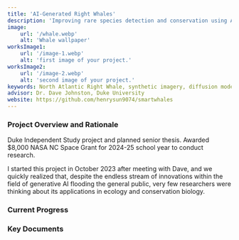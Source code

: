 ```yaml
---
title: 'AI-Generated Right Whales'
description: 'Improving rare species detection and conservation using AI-generated training data augmentation'
image:
    url: '/whale.webp'
    alt: 'Whale wallpaper'
worksImage1:
    url: '/image-1.webp'
    alt: 'first image of your project.'
worksImage2:
    url: '/image-2.webp'
    alt: 'second image of your project.'
keywords: North Atlantic Right Whale, synthetic imagery, diffusion models, LoRA, deep learning
advisor: Dr. Dave Johnston, Duke University
website: https://github.com/henrysun9074/smartwhales
---
```


### Project Overview and Rationale

<p class="project-description">Duke Independent Study project and planned senior thesis. Awarded $8,000 NASA NC Space Grant for 2024-25 school year to conduct research.</p>

I started this project in October 2023 after meeting with Dave, and we quickly realized that, despite the endless stream of innovations within the field of generative AI flooding the general public, very few researchers were thinking about its applications in ecology and conservation biology. 


### Current Progress

### Key Documents